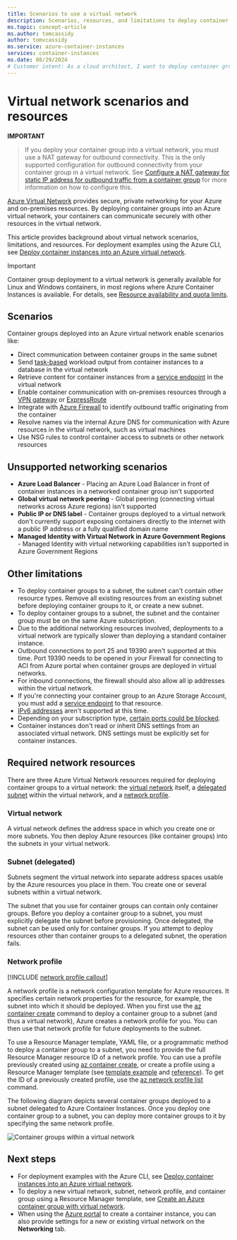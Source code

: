 ```yaml
---
title: Scenarios to use a virtual network
description: Scenarios, resources, and limitations to deploy container groups to an Azure virtual network.
ms.topic: concept-article
ms.author: tomcassidy
author: tomvcassidy
ms.service: azure-container-instances
services: container-instances
ms.date: 08/29/2024
# Customer intent: As a cloud architect, I want to deploy container groups into an Azure virtual network so that I can enable secure communication between my containerized applications and other resources while ensuring proper network configurations and compliance with limitations.
---
```


# Virtual network scenarios and resources

**IMPORTANT**
> If you deploy your container group into a virtual network, you must use a NAT gateway for outbound connectivity. This is the only supported configuration for outbound connectivity from your container group in a virtual network. See [Configure a NAT gateway for static IP address for outbound traffic from a container group](./container-instances-nat-gateway.md) for more information on how to configure this.

[Azure Virtual Network](/azure/virtual-network/virtual-networks-overview) provides secure, private networking for your Azure and on-premises resources. By deploying container groups into an Azure virtual network, your containers can communicate securely with other resources in the virtual network. 

This article provides background about virtual network scenarios, limitations, and resources. For deployment examples using the Azure CLI, see [Deploy container instances into an Azure virtual network](container-instances-vnet.md).

> [!IMPORTANT]
> Container group deployment to a virtual network is generally available for Linux and Windows containers, in most regions where Azure Container Instances is available. For details, see [Resource availability and quota limits](container-instances-resource-and-quota-limits.md). 

## Scenarios

Container groups deployed into an Azure virtual network enable scenarios like:

* Direct communication between container groups in the same subnet
* Send [task-based](container-instances-restart-policy.md) workload output from container instances to a database in the virtual network
* Retrieve content for container instances from a [service endpoint](/azure/virtual-network/virtual-network-service-endpoints-overview) in the virtual network
* Enable container communication with on-premises resources through a [VPN gateway](/azure/vpn-gateway/vpn-gateway-about-vpngateways) or [ExpressRoute](/azure/expressroute/expressroute-introduction)
* Integrate with [Azure Firewall](/azure/firewall/overview) to identify outbound traffic originating from the container 
* Resolve names via the internal Azure DNS for communication with Azure resources in the virtual network, such as virtual machines
* Use NSG rules to control container access to subnets or other network resources

## Unsupported networking scenarios 

* **Azure Load Balancer** - Placing an Azure Load Balancer in front of container instances in a networked container group isn't supported
* **Global virtual network peering** - Global peering (connecting virtual networks across Azure regions) isn't supported
* **Public IP or DNS label** - Container groups deployed to a virtual network don't currently support exposing containers directly to the internet with a public IP address or a fully qualified domain name
* **Managed Identity with Virtual Network in Azure Government Regions** - Managed Identity with virtual networking capabilities isn't supported in Azure Government Regions

## Other limitations

* To deploy container groups to a subnet, the subnet can't contain other resource types. Remove all existing resources from an existing subnet before deploying container groups to it, or create a new subnet.
* To deploy container groups to a subnet, the subnet and the container group must be on the same Azure subscription.
* Due to the additional networking resources involved, deployments to a virtual network are typically slower than deploying a standard container instance.
* Outbound connections to port 25 and 19390 aren't supported at this time. Port 19390 needs to be opened in your Firewall for connecting to ACI from Azure portal when container groups are deployed in virtual networks.
* For inbound connections, the firewall should also allow all ip addresses within the virtual network.
* If you're connecting your container group to an Azure Storage Account, you must add a [service endpoint](/azure/virtual-network/virtual-network-service-endpoints-overview) to that resource.
* [IPv6 addresses](/azure/virtual-network/ip-services/ipv6-overview) aren't supported at this time.
* Depending on your subscription type, [certain ports could be blocked](/azure/virtual-network/network-security-groups-overview#azure-platform-considerations).
* Container instances don't read or inherit DNS settings from an associated virtual network. DNS settings must be explicitly set for container instances.

## Required network resources

There are three Azure Virtual Network resources required for deploying container groups to a virtual network: the [virtual network](#virtual-network) itself, a [delegated subnet](#subnet-delegated) within the virtual network, and a [network profile](#network-profile). 

### Virtual network

A virtual network defines the address space in which you create one or more subnets. You then deploy Azure resources (like container groups) into the subnets in your virtual network.

### Subnet (delegated)

Subnets segment the virtual network into separate address spaces usable by the Azure resources you place in them. You create one or several subnets within a virtual network.

The subnet that you use for container groups can contain only container groups. Before you deploy a container group to a subnet, you must explicitly delegate the subnet before provisioning. Once delegated, the subnet can be used only for container groups. If you attempt to deploy resources other than container groups to a delegated subnet, the operation fails.

### Network profile

[!INCLUDE [network profile callout](./includes/network-profile-callout.md)]

A network profile is a network configuration template for Azure resources. It specifies certain network properties for the resource, for example, the subnet into which it should be deployed. When you first use the [az container create][az-container-create] command to deploy a container group to a subnet (and thus a virtual network), Azure creates a network profile for you. You can then use that network profile for future deployments to the subnet. 

To use a Resource Manager template, YAML file, or a programmatic method to deploy a container group to a subnet, you need to provide the full Resource Manager resource ID of a network profile. You can use a profile previously created using [az container create][az-container-create], or create a profile using a Resource Manager template (see [template example](https://github.com/Azure/azure-quickstart-templates/tree/master/quickstarts/microsoft.containerinstance/aci-vnet) and [reference](/azure/templates/microsoft.network/networkprofiles)). To get the ID of a previously created profile, use the [az network profile list][az-network-profile-list] command. 

The following diagram depicts several container groups deployed to a subnet delegated to Azure Container Instances. Once you deploy one container group to a subnet, you can deploy more container groups to it by specifying the same network profile.

![Container groups within a virtual network][aci-vnet-01]

## Next steps

* For deployment examples with the Azure CLI, see [Deploy container instances into an Azure virtual network](container-instances-vnet.md).
* To deploy a new virtual network, subnet, network profile, and container group using a Resource Manager template, see [Create an Azure container group with virtual network](https://github.com/Azure/azure-quickstart-templates/tree/master/quickstarts/microsoft.containerinstance/aci-vnet).
* When using the [Azure portal](container-instances-quickstart-portal.md) to create a container instance, you can also provide settings for a new or existing virtual network on the **Networking** tab.


<!-- IMAGES -->
[aci-vnet-01]: ./media/container-instances-virtual-network-concepts/aci-vnet-01.png

<!-- LINKS - Internal -->
[az-container-create]: /cli/azure/container#az_container_create
[az-network-profile-list]: /cli/azure/network/profile#az_network_profile_list
